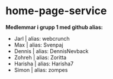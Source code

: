 # home-page-service

**Medlemmar i grupp 1 med github alias:** 
- Jarl | alias: webcrunch
- Max | alias: Svenpaj
- Dennis | alias: DennisNevback
- Zohreh | alias: Zoritta
- Harisha | alias: Harisha7
- Simon | alias: zompes
